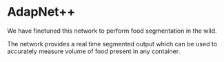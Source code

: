 # AdapNet++

We have finetuned this network to perform food segmentation in the wild.

The network provides a real time segmented output which can be used to accurately measure volume of food present in any container.
